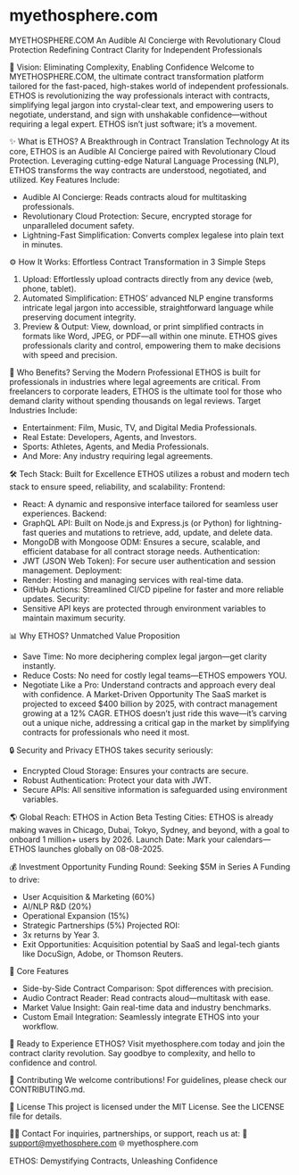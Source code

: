# myethosphere.com
MYETHOSPHERE.COM
An Audible AI Concierge with Revolutionary Cloud Protection Redefining Contract Clarity for Independent Professionals

🚀 Vision: Eliminating Complexity, Enabling Confidence
Welcome to MYETHOSPHERE.COM, the ultimate contract transformation platform tailored for the fast-paced, high-stakes world of independent professionals. ETHOS is revolutionizing the way professionals interact with contracts, simplifying legal jargon into crystal-clear text, and empowering users to negotiate, understand, and sign with unshakable confidence—without requiring a legal expert.
ETHOS isn’t just software; it’s a movement.

✨ What is ETHOS? A Breakthrough in Contract Translation Technology
At its core, ETHOS is an Audible AI Concierge paired with Revolutionary Cloud Protection. Leveraging cutting-edge Natural Language Processing (NLP), ETHOS transforms the way contracts are understood, negotiated, and utilized.
Key Features Include:
* Audible AI Concierge: Reads contracts aloud for multitasking professionals.
* Revolutionary Cloud Protection: Secure, encrypted storage for unparalleled document safety.
* Lightning-Fast Simplification: Converts complex legalese into plain text in minutes.

⚙️ How It Works: Effortless Contract Transformation in 3 Simple Steps
1. Upload: Effortlessly upload contracts directly from any device (web, phone, tablet).
2. Automated Simplification: ETHOS’ advanced NLP engine transforms intricate legal jargon into accessible, straightforward language while preserving document integrity.
3. Preview & Output: View, download, or print simplified contracts in formats like Word, JPEG, or PDF—all within one minute.
ETHOS gives professionals clarity and control, empowering them to make decisions with speed and precision.

🌟 Who Benefits? Serving the Modern Professional
ETHOS is built for professionals in industries where legal agreements are critical. From freelancers to corporate leaders, ETHOS is the ultimate tool for those who demand clarity without spending thousands on legal reviews.
Target Industries Include:
* Entertainment: Film, Music, TV, and Digital Media Professionals.
* Real Estate: Developers, Agents, and Investors.
* Sports: Athletes, Agents, and Media Professionals.
* And More: Any industry requiring legal agreements.

🛠️ Tech Stack: Built for Excellence
ETHOS utilizes a robust and modern tech stack to ensure speed, reliability, and scalability:
Frontend:
* React: A dynamic and responsive interface tailored for seamless user experiences.
Backend:
* GraphQL API: Built on Node.js and Express.js (or Python) for lightning-fast queries and mutations to retrieve, add, update, and delete data.
* MongoDB with Mongoose ODM: Ensures a secure, scalable, and efficient database for all contract storage needs.
Authentication:
* JWT (JSON Web Token): For secure user authentication and session management.
Deployment:
* Render: Hosting and managing services with real-time data.
* GitHub Actions: Streamlined CI/CD pipeline for faster and more reliable updates.
Security:
* Sensitive API keys are protected through environment variables to maintain maximum security.

📊 Why ETHOS?
Unmatched Value Proposition
* Save Time: No more deciphering complex legal jargon—get clarity instantly.
* Reduce Costs: No need for costly legal teams—ETHOS empowers YOU.
* Negotiate Like a Pro: Understand contracts and approach every deal with confidence.
A Market-Driven Opportunity
The SaaS market is projected to exceed $400 billion by 2025, with contract management growing at a 12% CAGR. ETHOS doesn’t just ride this wave—it’s carving out a unique niche, addressing a critical gap in the market by simplifying contracts for professionals who need it most.

🔒 Security and Privacy
ETHOS takes security seriously:
* Encrypted Cloud Storage: Ensures your contracts are secure.
* Robust Authentication: Protect your data with JWT.
* Secure APIs: All sensitive information is safeguarded using environment variables.

🌎 Global Reach: ETHOS in Action
Beta Testing Cities: ETHOS is already making waves in Chicago, Dubai, Tokyo, Sydney, and beyond, with a goal to onboard 1 million+ users by 2026.
Launch Date: Mark your calendars—ETHOS launches globally on 08-08-2025.

💰 Investment Opportunity
Funding Round: Seeking $5M in Series A Funding to drive:
* User Acquisition & Marketing (60%)
* AI/NLP R&D (20%)
* Operational Expansion (15%)
* Strategic Partnerships (5%)
Projected ROI:
* 3x returns by Year 3.
* Exit Opportunities: Acquisition potential by SaaS and legal-tech giants like DocuSign, Adobe, or Thomson Reuters.

🧩 Core Features
* Side-by-Side Contract Comparison: Spot differences with precision.
* Audio Contract Reader: Read contracts aloud—multitask with ease.
* Market Value Insight: Gain real-time data and industry benchmarks.
* Custom Email Integration: Seamlessly integrate ETHOS into your workflow.

🚀 Ready to Experience ETHOS?
Visit myethosphere.com today and join the contract clarity revolution. Say goodbye to complexity, and hello to confidence and control.

🤝 Contributing
We welcome contributions! For guidelines, please check our CONTRIBUTING.md.

📜 License
This project is licensed under the MIT License. See the LICENSE file for details.

👩‍💻 Contact
For inquiries, partnerships, or support, reach us at: 📧 support@myethosphere.com 🌐 myethosphere.com

ETHOS: Demystifying Contracts, Unleashing Confidence
